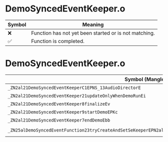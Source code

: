 # DemoSyncedEventKeeper.o
| Symbol | Meaning 
| ------------- | ------------- 
| :x: | Function has not yet been started or is not matching. 
| :white_check_mark: | Function is completed. 


# DemoSyncedEventKeeper.o
| Symbol (Mangled) | Symbol (Demangled) | Decompiled? |
| ------------- |  ------------- | ------------- |
| `_ZN2al21DemoSyncedEventKeeperC1EPNS_13AudioDirectorE` | `al::DemoSyncedEventKeeper::DemoSyncedEventKeeper(al::AudioDirector *)` | :white_check_mark: |
| `_ZN2al21DemoSyncedEventKeeper21updateOnlyWhenDemoRunEi` | `al::DemoSyncedEventKeeper::updateOnlyWhenDemoRun(int)` | :white_check_mark: |
| `_ZN2al21DemoSyncedEventKeeper8finalizeEv` | `al::DemoSyncedEventKeeper::finalize(void)` | :white_check_mark: |
| `_ZN2al21DemoSyncedEventKeeper9startDemoEPKc` | `al::DemoSyncedEventKeeper::startDemo(char const*)` | :white_check_mark: |
| `_ZN2al21DemoSyncedEventKeeper7endDemoEbb` | `al::DemoSyncedEventKeeper::endDemo(bool,bool)` | :white_check_mark: |
| `_ZN25alDemoSyncedEventFunction23tryCreateAndSetSeKeeperEPN2al21DemoSyncedEventKeeperEPNS0_13AudioDirectorEPKc` | `alDemoSyncedEventFunction::tryCreateAndSetSeKeeper(al::DemoSyncedEventKeeper *,al::AudioDirector *,char const*)` | :white_check_mark: |
